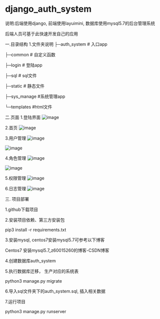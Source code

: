# django_auth_system
说明:后端使用django, 前端使用layuimini, 数据库使用mysql5.7的后台管理系统

后端人员可基于此快速开发自己的应用

一.目录结构
1.文件夹说明
├─auth_system   # 入口app

├─common         # 自定义函数

├─login               # 登陆app

├─sql                  # sql文件

├─static              # 静态文件

├─sys_manage   #系统管理app

└─templates        #html文件


二.页面
1.登陆界面
![image](https://user-images.githubusercontent.com/103081755/187101407-0aa7f9d9-02c0-4791-80b3-3d94f57024d7.png)


2.首页
![image](https://user-images.githubusercontent.com/103081755/187101415-33034b5c-b290-4e3c-9c7c-a790dd656edc.png)


3.用户管理
![image](https://user-images.githubusercontent.com/103081755/187101424-f9805c35-8a18-4551-b7cd-f781162ba992.png)

![image](https://user-images.githubusercontent.com/103081755/187101434-9e9c2772-69f4-4517-93af-cddd75b1d125.png)


4.角色管理
![image](https://user-images.githubusercontent.com/103081755/187101441-bbf7355c-18a8-4b23-94d2-470818a912e8.png)

![image](https://user-images.githubusercontent.com/103081755/187101454-08274c55-35cb-42d1-82db-fbe66ad730ae.png)

5.权限管理
![image](https://user-images.githubusercontent.com/103081755/187101460-fc08458a-6a72-43c1-9ade-4b1d973d9b93.png)


6.日志管理
![image](https://user-images.githubusercontent.com/103081755/187101468-b3a2a31d-2612-4887-af9f-85bdbd6fac3d.png)


三. 项目部署

1.github下载项目

2.安装项目依赖、第三方安装包

  pip3 install -r requirements.txt

3.安装mysql,   centos7安装mysql5.7可参考以下博客

Centos7 安装mysql5.7_z60015260的博客-CSDN博客

4.创建数据库auth_system

5.执行数据库迁移， 生产对应的系统表

   python3 manage.py migrate

6.导入sql文件夹下的auth_system.sql, 插入相关数据

7.运行项目

   python3 manage.py runserver


